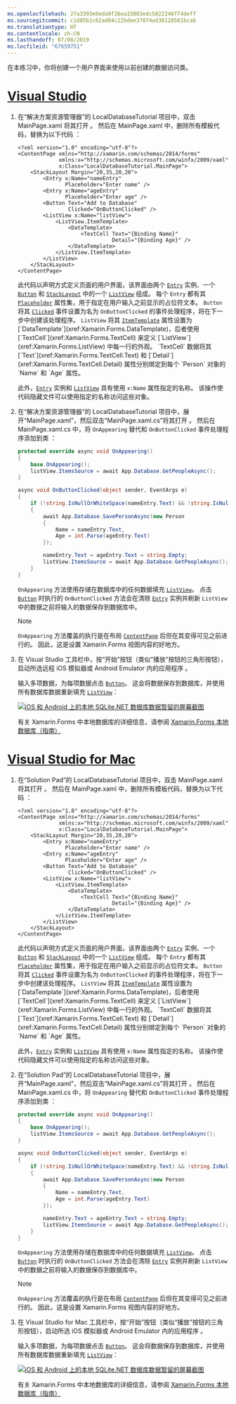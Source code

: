 ```yaml
---
ms.openlocfilehash: 27a3393e6eda9f26ea15003edc5022246ff4deff
ms.sourcegitcommit: c1d85b2c62ad84c22bdee37874ad30128581bca6
ms.translationtype: HT
ms.contentlocale: zh-CN
ms.lasthandoff: 07/08/2019
ms.locfileid: "67659751"
---
```

在本练习中，你将创建一个用户界面来使用以前创建的数据访问类。

# <a name="visual-studiotabvswin"></a>[Visual Studio](#tab/vswin)

1. 在“解决方案资源管理器”的 LocalDatabaseTutorial 项目中，双击 MainPage.xaml 将其打开    。 然后在 MainPage.xaml 中，删除所有模板代码，替换为以下代码  ：

    ```xaml
    <?xml version="1.0" encoding="utf-8"?>
    <ContentPage xmlns="http://xamarin.com/schemas/2014/forms"
                 xmlns:x="http://schemas.microsoft.com/winfx/2009/xaml"
                 x:Class="LocalDatabaseTutorial.MainPage">
        <StackLayout Margin="20,35,20,20">
            <Entry x:Name="nameEntry"
                   Placeholder="Enter name" />
            <Entry x:Name="ageEntry"
                   Placeholder="Enter age" />
            <Button Text="Add to Database"
                    Clicked="OnButtonClicked" />
            <ListView x:Name="listView">
                <ListView.ItemTemplate>
                    <DataTemplate>
                        <TextCell Text="{Binding Name}"
                                  Detail="{Binding Age}" />
                    </DataTemplate>
                </ListView.ItemTemplate>
            </ListView>
        </StackLayout>
    </ContentPage>
    ```

    此代码以声明方式定义页面的用户界面，该界面由两个 [`Entry`](xref:Xamarin.Forms.Entry) 实例、一个 [`Button`](xref:Xamarin.Forms.Button) 和 [`StackLayout`](xref:Xamarin.Forms.StackLayout) 中的一个 [`ListView`](xref:Xamarin.Forms.ListView) 组成。 每个 `Entry` 都有其 [`Placeholder`](xref:Xamarin.Forms.Entry.Placeholder) 属性集，用于指定在用户输入之前显示的占位符文本。 `Button` 将其 [`Clicked`](xref:Xamarin.Forms.Button.Clicked) 事件设置为名为 `OnButtonClicked` 的事件处理程序，将在下一步中创建该处理程序。 `ListView` 将其 [`ItemTemplate`](xref:Xamarin.Forms.ItemsView`1.ItemTemplate) 属性设置为 [`DataTemplate`](xref:Xamarin.Forms.DataTemplate)，后者使用 [`TextCell`](xref:Xamarin.Forms.TextCell) 来定义 [`ListView`](xref:Xamarin.Forms.ListView) 中每一行的外观。 `TextCell` 数据将其 [`Text`](xref:Xamarin.Forms.TextCell.Text) 和 [`Detail`](xref:Xamarin.Forms.TextCell.Detail) 属性分别绑定到每个 `Person` 对象的 `Name` 和 `Age` 属性。

    此外，[`Entry`](xref:Xamarin.Forms.Entry) 实例和 [`ListView`](xref:Xamarin.Forms.ListView) 具有使用 `x:Name` 属性指定的名称。 该操作使代码隐藏文件可以使用指定的名称访问这些对象。

1. 在“解决方案资源管理器”的 LocalDatabaseTutorial 项目中，展开“MainPage.xaml”，然后双击“MainPage.xaml.cs”将其打开     。 然后在 MainPage.xaml.cs 中，将 `OnAppearing` 替代和 `OnButtonClicked` 事件处理程序添加到类  ：

    ```csharp
    protected override async void OnAppearing()
    {
        base.OnAppearing();
        listView.ItemsSource = await App.Database.GetPeopleAsync();
    }

    async void OnButtonClicked(object sender, EventArgs e)
    {
        if (!string.IsNullOrWhiteSpace(nameEntry.Text) && !string.IsNullOrWhiteSpace(ageEntry.Text))
        {
            await App.Database.SavePersonAsync(new Person
            {
                Name = nameEntry.Text,
                Age = int.Parse(ageEntry.Text)
            });

            nameEntry.Text = ageEntry.Text = string.Empty;
            listView.ItemsSource = await App.Database.GetPeopleAsync();
        }
    }
    ```

    `OnAppearing` 方法使用存储在数据库中的任何数据填充 [`ListView`](xref:Xamarin.Forms.ListView)。 点击 [`Button`](xref:Xamarin.Forms.Button) 时执行的 `OnButtonClicked` 方法会在清除 [`Entry`](xref:Xamarin.Forms.Entry) 实例并刷新 `ListView` 中的数据之前将输入的数据保存到数据库中。

    > [!NOTE]
    > `OnAppearing` 方法覆盖的执行是在布局 [`ContentPage`](xref:Xamarin.Forms.ContentPage) 后但在其变得可见之前进行的。 因此，这是设置 Xamarin.Forms 视图内容的好地方。

1. 在 Visual Studio 工具栏中，按“开始”按钮（类似“播放”按钮的三角形按钮），启动所选远程 iOS 模拟器或 Android Emulator 内的应用程序  。

    输入多项数据，为每项数据点击 [`Button`](xref:Xamarin.Forms.Button)。 这会将数据保存到数据库，并使用所有数据库数据重新填充 [`ListView`](xref:Xamarin.Forms.ListView)：

    [![iOS 和 Android 上的本地 SQLite.NET 数据库数据暂留的屏幕截图](../images/consume-data-access-classes.png "本地数据库数据暂留")](../images/consume-data-access-classes-large.png#lightbox "Local database data persistence")

    有关 Xamarin.Forms 中本地数据库的详细信息，请参阅 [Xamarin.Forms 本地数据库（指南）](~/xamarin-forms/data-cloud/data/databases.md)

# <a name="visual-studio-for-mactabvsmac"></a>[Visual Studio for Mac](#tab/vsmac)

1. 在“Solution Pad”的 LocalDatabaseTutorial 项目中，双击 MainPage.xaml 将其打开    。 然后在 MainPage.xaml 中，删除所有模板代码，替换为以下代码  ：

    ```xaml
    <?xml version="1.0" encoding="utf-8"?>
    <ContentPage xmlns="http://xamarin.com/schemas/2014/forms"
                 xmlns:x="http://schemas.microsoft.com/winfx/2009/xaml"
                 x:Class="LocalDatabaseTutorial.MainPage">
        <StackLayout Margin="20,35,20,20">
            <Entry x:Name="nameEntry"
                   Placeholder="Enter name" />
            <Entry x:Name="ageEntry"
                   Placeholder="Enter age" />
            <Button Text="Add to Database"
                    Clicked="OnButtonClicked" />
            <ListView x:Name="listView">
                <ListView.ItemTemplate>
                    <DataTemplate>
                        <TextCell Text="{Binding Name}"
                                  Detail="{Binding Age}" />
                    </DataTemplate>
                </ListView.ItemTemplate>
            </ListView>
        </StackLayout>
    </ContentPage>
    ```

    此代码以声明方式定义页面的用户界面，该界面由两个 [`Entry`](xref:Xamarin.Forms.Entry) 实例、一个 [`Button`](xref:Xamarin.Forms.Button) 和 [`StackLayout`](xref:Xamarin.Forms.StackLayout) 中的一个 [`ListView`](xref:Xamarin.Forms.ListView) 组成。 每个 `Entry` 都有其 [`Placeholder`](xref:Xamarin.Forms.Entry.Placeholder) 属性集，用于指定在用户输入之前显示的占位符文本。 `Button` 将其 [`Clicked`](xref:Xamarin.Forms.Button.Clicked) 事件设置为名为 `OnButtonClicked` 的事件处理程序，将在下一步中创建该处理程序。 `ListView` 将其 [`ItemTemplate`](xref:Xamarin.Forms.ItemsView`1.ItemTemplate) 属性设置为 [`DataTemplate`](xref:Xamarin.Forms.DataTemplate)，后者使用 [`TextCell`](xref:Xamarin.Forms.TextCell) 来定义 [`ListView`](xref:Xamarin.Forms.ListView) 中每一行的外观。 `TextCell` 数据将其 [`Text`](xref:Xamarin.Forms.TextCell.Text) 和 [`Detail`](xref:Xamarin.Forms.TextCell.Detail) 属性分别绑定到每个 `Person` 对象的 `Name` 和 `Age` 属性。

    此外，[`Entry`](xref:Xamarin.Forms.Entry) 实例和 [`ListView`](xref:Xamarin.Forms.ListView) 具有使用 `x:Name` 属性指定的名称。 该操作使代码隐藏文件可以使用指定的名称访问这些对象。

1. 在“Solution Pad”的 LocalDatabaseTutorial 项目中，展开“MainPage.xaml”，然后双击“MainPage.xaml.cs”将其打开     。 然后在 MainPage.xaml.cs 中，将 `OnAppearing` 替代和 `OnButtonClicked` 事件处理程序添加到类  ：

    ```csharp
    protected override async void OnAppearing()
    {
        base.OnAppearing();
        listView.ItemsSource = await App.Database.GetPeopleAsync();
    }

    async void OnButtonClicked(object sender, EventArgs e)
    {
        if (!string.IsNullOrWhiteSpace(nameEntry.Text) && !string.IsNullOrWhiteSpace(ageEntry.Text))
        {
            await App.Database.SavePersonAsync(new Person
            {
                Name = nameEntry.Text,
                Age = int.Parse(ageEntry.Text)
            });

            nameEntry.Text = ageEntry.Text = string.Empty;
            listView.ItemsSource = await App.Database.GetPeopleAsync();
        }
    }
    ```

    `OnAppearing` 方法使用存储在数据库中的任何数据填充 [`ListView`](xref:Xamarin.Forms.ListView)。 点击 [`Button`](xref:Xamarin.Forms.Button) 时执行的 `OnButtonClicked` 方法会在清除 [`Entry`](xref:Xamarin.Forms.Entry) 实例并刷新 `ListView` 中的数据之前将输入的数据保存到数据库中。

    > [!NOTE]
    > `OnAppearing` 方法覆盖的执行是在布局 [`ContentPage`](xref:Xamarin.Forms.ContentPage) 后但在其变得可见之前进行的。 因此，这是设置 Xamarin.Forms 视图内容的好地方。

1. 在 Visual Studio for Mac 工具栏中，按“开始”按钮（类似“播放”按钮的三角形按钮），启动所选 iOS 模拟器或 Android Emulator 内的应用程序  。

    输入多项数据，为每项数据点击 [`Button`](xref:Xamarin.Forms.Button)。 这会将数据保存到数据库，并使用所有数据库数据重新填充 [`ListView`](xref:Xamarin.Forms.ListView)：

    [![iOS 和 Android 上的本地 SQLite.NET 数据库数据暂留的屏幕截图](../images/consume-data-access-classes.png "本地数据库数据暂留")](../images/consume-data-access-classes-large.png#lightbox "Local database data persistence")

    有关 Xamarin.Forms 中本地数据库的详细信息，请参阅 [Xamarin.Forms 本地数据库（指南）](~/xamarin-forms/data-cloud/data/databases.md)
